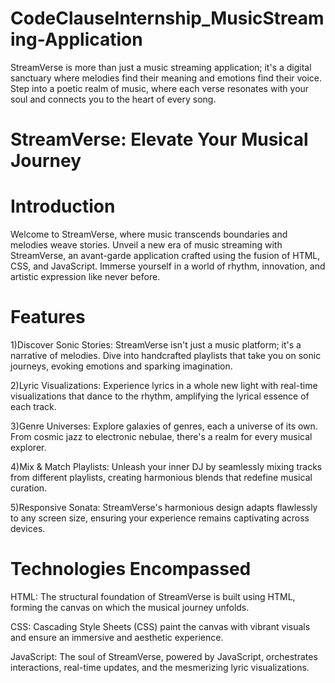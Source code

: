 # CodeClauseInternship_MusicStreaming-Application
StreamVerse is more than just a music streaming application; it's a digital sanctuary where melodies find their meaning and emotions find their voice. Step into a poetic realm of music, where each verse resonates with your soul and connects you to the heart of every song.

# StreamVerse: Elevate Your Musical Journey

# Introduction
Welcome to StreamVerse, where music transcends boundaries and melodies weave stories. Unveil a new era of music streaming with StreamVerse, an avant-garde application crafted using the fusion of HTML, CSS, and JavaScript. Immerse yourself in a world of rhythm, innovation, and artistic expression like never before.

# Features
1)Discover Sonic Stories: StreamVerse isn't just a music platform; it's a narrative of melodies. Dive into handcrafted playlists that take you on sonic journeys, evoking emotions and sparking imagination.

2)Lyric Visualizations: Experience lyrics in a whole new light with real-time visualizations that dance to the rhythm, amplifying the lyrical essence of each track.

3)Genre Universes: Explore galaxies of genres, each a universe of its own. From cosmic jazz to electronic nebulae, there's a realm for every musical explorer.

4)Mix & Match Playlists: Unleash your inner DJ by seamlessly mixing tracks from different playlists, creating harmonious blends that redefine musical curation.

5)Responsive Sonata: StreamVerse's harmonious design adapts flawlessly to any screen size, ensuring your experience remains captivating across devices.

# Technologies Encompassed
HTML: The structural foundation of StreamVerse is built using HTML, forming the canvas on which the musical journey unfolds.

CSS: Cascading Style Sheets (CSS) paint the canvas with vibrant visuals and ensure an immersive and aesthetic experience.

JavaScript: The soul of StreamVerse, powered by JavaScript, orchestrates interactions, real-time updates, and the mesmerizing lyric visualizations.

